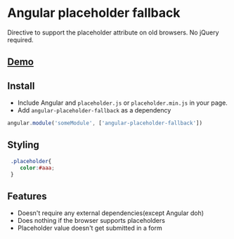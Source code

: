 Angular placeholder fallback
============================

Directive to support the placeholder attribute on old browsers. No jQuery required.

## [Demo](#)
## Install

* Include Angular and `placeholder.js` or `placeholder.min.js` in your page.
* Add `angular-placeholder-fallback` as a dependency

```javascript
angular.module('someModule', ['angular-placeholder-fallback'])
```

## Styling

```css
 .placeholder{
    color:#aaa;
 }
```

## Features

* Doesn't require any external dependencies(except Angular doh)
* Does nothing if the browser supports placeholders
* Placeholder value doesn't get submitted in a form


